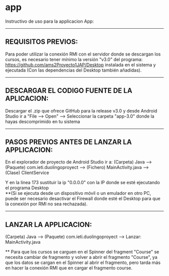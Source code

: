 
# app
Instructivo de uso para la applicacion App:

----------------------------
****REQUISITOS PREVIOS****:
----------------------------

Para poder utilizar la conexión RMI con el servidor donde se descargan los cursos, es necesario tener mínimo la versión "v3.0" del programa: https://github.com/ams2Proyecto1JAP/Desktop instalada en el sistema y ejecutada (Con las dependencias del Desktop también añadidas).



-----------------------------------------------------
****DESCARGAR EL CODIGO FUENTE DE LA APLICACION****:
-----------------------------------------------------

Descargar el .zip que ofrece GitHub para la release v3.0 y desde Android Studio ir a "File --> Open" --> Seleccionar la carpeta "app-3.0"  donde la hayas descomprimido en tu sistema



-----------------------------------------------------
****PASOS PREVIOS ANTES DE LANZAR LA APPLICACION****:
-----------------------------------------------------

En el explorador de proyecto de Android Studio ir a: (Carpeta) Java --> (Paquete) com.ieti.duolingoproyect --> (Fichero) MainActivity.java --> (Clase) ClientService

Y en la linea 173 sustituir la ip "0.0.0.0" con la IP donde se esté ejecutando el programa Desktop<br>
**(Si se ejecuta desde un dispositivo móvil o un emulador en otro PC, puede ser necesario desactivar el Firewall donde esté el Desktop para que la conexión por RMI no sea rechazada).



------------------------------
****LANZAR LA APPLICACION****:
------------------------------

(Carpeta) Java --> (Paquete) com.ieti.duolingoproyect --> Lanzar: MainActivity.java

** Para que los cursos se carguen en el Spinner del fragment "Course" se necesita cambiar de fragmento y volver a abrir el fragmento "Course", ya que los datos se cargan en el Spinner al abrir el fragmento, pero tarda más en hacer la conexión RMI que en cargar el fragmento course.




 


